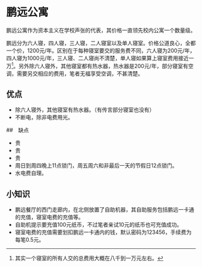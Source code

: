 # 鹏远公寓

鹏远公寓作为资本主义在学校声张的代表，其价格一直领先校内公寓一个数量级。

鹏远分为六人寝，四人寝，三人寝，二人寝室以及单人寝室。价格公道良心，全都一个价，1200元/年。区别在于每种寝室要交的服务费不同，六人寝为200元/年，四人寝为1000元/年，三人寝、二人寝尚不清楚，单人寝如果算上寝室费用接近一万[^1]。另外除六人寝外，其他寝室都有热水器，热水器是200元/年，部分寝室有空调，需要另交相应的费用，笔者无福享受空调，不甚清楚。

## 优点

* 除六人寝外，其他寝室有热水器。（有传言部分寝室也没有）
* 不断电，除非电费用光。

##　缺点

* 贵
* 贵
* 贵
* 周日到周四晚上11点锁门，周五周六和非最后一天的节假日12点锁门。
* 水电费自理。

## 小知识

* 鹏远餐厅的西门走廊内，在北侧放置了自助机器，其自助服务包括鹏远一卡通的充值，寝室电费的充值等。
* 自助机提示要充值100元纸币，不过笔者亲试10元的纸币也可充值成功。
* 寝室电费的充值需要划扣鹏远一卡通内的钱，默认密码为123456，手续费为每笔0.5元。

[^1]: 其实一个寝室的所有人交的总费用大概在八千到一万元左右。
